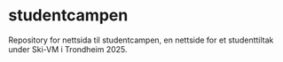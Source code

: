 # studentcampen
Repository for nettsida til studentcampen, en nettside for et studenttiltak under Ski-VM i Trondheim 2025.
